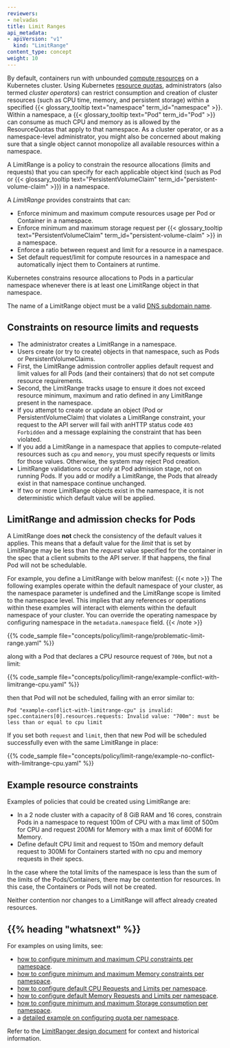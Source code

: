 ```yaml
---
reviewers:
- nelvadas
title: Limit Ranges
api_metadata:
- apiVersion: "v1"
  kind: "LimitRange"
content_type: concept
weight: 10
---
```


<!-- overview -->

By default, containers run with unbounded
[compute resources](/docs/concepts/configuration/manage-resources-containers/) on a Kubernetes cluster.
Using  Kubernetes [resource quotas](/docs/concepts/policy/resource-quotas/),
administrators (also termed _cluster operators_) can restrict consumption and creation
of cluster resources (such as CPU time, memory, and persistent storage) within a specified
{{< glossary_tooltip text="namespace" term_id="namespace" >}}.
Within a namespace, a {{< glossary_tooltip text="Pod" term_id="Pod" >}} can consume as much CPU and memory as is allowed by the ResourceQuotas that apply to that namespace.
As a cluster operator, or as a namespace-level administrator, you might also be concerned
about making sure that a single object cannot monopolize all available resources within a namespace.

A LimitRange is a policy to constrain the resource allocations (limits and requests) that you can specify for
each applicable object kind (such as Pod or {{< glossary_tooltip text="PersistentVolumeClaim" term_id="persistent-volume-claim" >}}) in a namespace.

<!-- body -->

A _LimitRange_ provides constraints that can:

- Enforce minimum and maximum compute resources usage per Pod or Container in a namespace.
- Enforce minimum and maximum storage request per
  {{< glossary_tooltip text="PersistentVolumeClaim" term_id="persistent-volume-claim" >}} in a namespace.
- Enforce a ratio between request and limit for a resource in a namespace.
- Set default request/limit for compute resources in a namespace and automatically
  inject them to Containers at runtime.

Kubernetes constrains resource allocations to Pods in a particular namespace
whenever there is at least one LimitRange object in that namespace.

The name of a LimitRange object must be a valid
[DNS subdomain name](/docs/concepts/overview/working-with-objects/names#dns-subdomain-names).

## Constraints on resource limits and requests

- The administrator creates a LimitRange in a namespace.
- Users create (or try to create) objects in that namespace, such as Pods or
  PersistentVolumeClaims.
- First, the LimitRange admission controller applies default request and limit values
  for all Pods (and their containers) that do not set compute resource requirements.
- Second, the LimitRange tracks usage to ensure it does not exceed resource minimum,
  maximum and ratio defined in any LimitRange present in the namespace.
- If you attempt to create or update an object (Pod or PersistentVolumeClaim) that violates
  a LimitRange constraint, your request to the API server will fail with anHTTP status
  code `403 Forbidden` and a message explaining the constraint that has been violated.
- If you add a LimitRange in a namespace that applies to compute-related resources
  such as `cpu` and `memory`, you must specify requests or limits for those values.
  Otherwise, the system may reject Pod creation.
- LimitRange validations occur only at Pod admission stage, not on running Pods.
  If you add or modify a LimitRange, the Pods that already exist in that namespace
  continue unchanged.
- If two or more LimitRange objects exist in the namespace, it is not deterministic
  which default value will be applied.

## LimitRange and admission checks for Pods

A LimitRange does **not** check the consistency of the default values it applies.
This means that a default value for the _limit_ that is set by LimitRange may be
less than the _request_ value specified for the container in the spec that a client
submits to the API server. If that happens, the final Pod will not be schedulable.

For example, you define a LimitRange with below manifest:
{{< note >}}
The following examples operate within the default namespace of your cluster, as the namespace
parameter is undefined and the LimitRange scope is limited to the namespace level.
This implies that any references or operations within these examples will interact
with elements within the default namespace of your cluster. You can override the
operating namespace by configuring namespace in the `metadata.namespace` field.
{{< /note >}}

{{% code_sample file="concepts/policy/limit-range/problematic-limit-range.yaml" %}}

along with a Pod that declares a CPU resource request of `700m`, but not a limit:

{{% code_sample file="concepts/policy/limit-range/example-conflict-with-limitrange-cpu.yaml" %}}

then that Pod will not be scheduled, failing with an error similar to:
```
Pod "example-conflict-with-limitrange-cpu" is invalid: spec.containers[0].resources.requests: Invalid value: "700m": must be less than or equal to cpu limit
```

If you set both `request` and `limit`, then that new Pod will be scheduled successfully
even with the same LimitRange in place:

{{% code_sample file="concepts/policy/limit-range/example-no-conflict-with-limitrange-cpu.yaml" %}}

## Example resource constraints

Examples of policies that could be created using LimitRange are:

- In a 2 node cluster with a capacity of 8 GiB RAM and 16 cores, constrain Pods in a
  namespace to request 100m of CPU with a max limit of 500m for CPU and request 200Mi
  for Memory with a max limit of 600Mi for Memory.
- Define default CPU limit and request to 150m and memory default request to 300Mi for
  Containers started with no cpu and memory requests in their specs.

In the case where the total limits of the namespace is less than the sum of the limits
of the Pods/Containers, there may be contention for resources. In this case, the
Containers or Pods will not be created.

Neither contention nor changes to a LimitRange will affect already created resources.

## {{% heading "whatsnext" %}}

For examples on using limits, see:

- [how to configure minimum and maximum CPU constraints per namespace](/docs/tasks/administer-cluster/manage-resources/cpu-constraint-namespace/).
- [how to configure minimum and maximum Memory constraints per namespace](/docs/tasks/administer-cluster/manage-resources/memory-constraint-namespace/).
- [how to configure default CPU Requests and Limits per namespace](/docs/tasks/administer-cluster/manage-resources/cpu-default-namespace/).
- [how to configure default Memory Requests and Limits per namespace](/docs/tasks/administer-cluster/manage-resources/memory-default-namespace/).
- [how to configure minimum and maximum Storage consumption per namespace](/docs/tasks/administer-cluster/limit-storage-consumption/#limitrange-to-limit-requests-for-storage).
- a [detailed example on configuring quota per namespace](/docs/tasks/administer-cluster/manage-resources/quota-memory-cpu-namespace/).

Refer to the [LimitRanger design document](https://git.k8s.io/design-proposals-archive/resource-management/admission_control_limit_range.md)
for context and historical information.